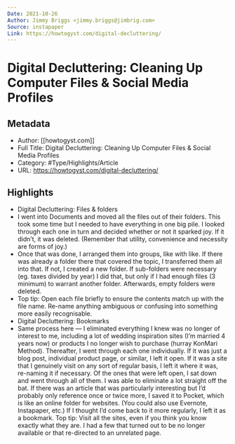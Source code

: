 ```yaml
---
Date: 2021-10-26
Author: Jimmy Briggs <jimmy.briggs@jimbrig.com>
Source: instapaper
Link: https://howtogyst.com/digital-decluttering/
---
```

# Digital Decluttering: Cleaning Up Computer Files & Social Media Profiles

## Metadata
- Author: [[howtogyst.com]]
- Full Title: Digital Decluttering: Cleaning Up Computer Files & Social Media Profiles
- Category: #Type/Highlights/Article
- URL: https://howtogyst.com/digital-decluttering/

## Highlights
- Digital Decluttering: Files & folders
- I went into Documents and moved all the files out of their folders. This took some time but I needed to have everything in one big pile. I looked through each one in turn and decided whether or not it sparked joy. If it didn’t, it was deleted. (Remember that utility, convenience and necessity are forms of joy.)
- Once that was done, I arranged them into groups, like with like. If there was already a folder there that covered the topic, I transferred them all into that. If not, I created a new folder. If sub-folders were necessary (eg. taxes divided by year) I did that, but only if I had enough files (3 minimum) to warrant another folder. Afterwards, empty folders were deleted.
- Top tip: Open each file briefly to ensure the contents match up with the file name. Re-name anything ambiguous or confusing into something more easily recognisable.
- Digital Decluttering: Bookmarks
- Same process here — I eliminated everything I knew was no longer of interest to me, including a lot of wedding inspiration sites (I’m married 4 years now) or products I no longer wish to purchase (hurray KonMari Method).
  Thereafter, I went through each one individually. If it was just a blog post, individual product page, or similar, I left it open. If it was a site that I genuinely visit on any sort of regular basis, I left it where it was, re-naming it if necessary.
  Of the ones that were left open, I sat down and went through all of them. I was able to eliminate a lot straight off the bat. If there was an article that was particularly interesting but I’d probably only reference once or twice more, I saved it to Pocket, which is like an online folder for websites. (You could also use Evernote, Instapaper, etc.) If I thought I’d come back to it more regularly, I left it as a bookmark.
  Top tip: Visit all the sites, even if you think you know exactly what they are. I had a few that turned out to be no longer available or that re-directed to an unrelated page.
